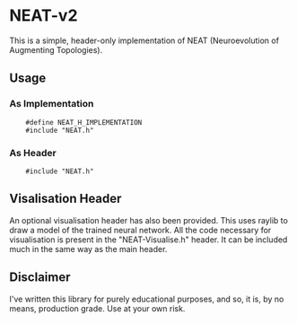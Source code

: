 # NEAT-v2

This is a simple, header-only implementation of NEAT (Neuroevolution of Augmenting Topologies).

## Usage

### As Implementation

```   
    #define NEAT_H_IMPLEMENTATION
    #include "NEAT.h"
```

### As Header

```   
    #include "NEAT.h"
```

## Visalisation Header

An optional visualisation header has also been provided. This uses raylib to draw a model of the trained neural network. 
All the code necessary for visualisation is present in the "NEAT-Visualise.h" header. It can be included much in the same way as the main header.

## Disclaimer

I've written this library for purely educational purposes, and so, it is, by no means, production grade. 
Use at your own risk.

